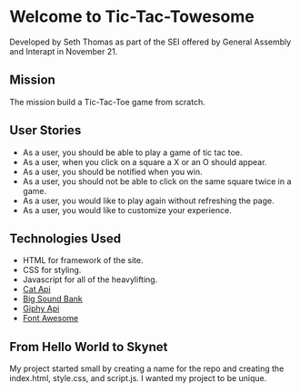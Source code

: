 # Welcome to Tic-Tac-Towesome
Developed by Seth Thomas as part of the SEI offered by General Assembly and Interapt in November 21.

## Mission
The mission build a Tic-Tac-Toe game from scratch.

## User Stories
- As a user, you should  be able to play a game of tic tac toe.
- As a user, when you click on a square a X or an O should appear.
- As a user, you should be notified when you win.
- As a user, you should not be able to click on the same square twice in a game.
- As a user, you would like to play again without refreshing the page.
- As a user, you would like to customize your experience.

## Technologies Used
- HTML for framework of the site.
- CSS for styling.
- Javascript for all of the heavylifting.
- [Cat Api](https://thecatapi.com)
- [Big Sound Bank]("https://bigsoundbank.com)
- [Giphy Api](https://giphy.com)
- [Font Awesome](https://fontawesome.com)

## From Hello World to Skynet
My project started small by creating a name for the repo and creating the index.html, style.css, and  script.js. I wanted my project to be unique.
